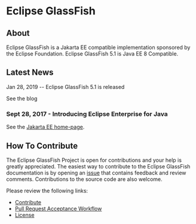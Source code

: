 # Eclipse GlassFish

## About

Eclipse GlassFish is a Jakarta EE compatible implementation sponsored by
the Eclipse Foundation.
Eclipse GlassFish 5.1 is Java EE 8 Compatible.

## Latest News

Jan 28, 2019 -- Eclipse GlassFish 5.1 is released

See the blog

### Sept 28, 2017 - Introducing Eclipse Enterprise for Java

See the [Jakarta EE home-page](https://jakarta.ee/).

## How To Contribute

The Eclipse GlassFish Project is open for contributions and your help is
greatly appreciated.
The easiest way to contribute to the Eclipse GlassFish documentation is by
opening an [issue](https://github.com/eclipse-ee4j/glassfish/issues)
that contains feedback and review comments.
Contributions to the source code are also welcome.

Please review the following links:

* [Contribute](CONTRIBUTING)
* [Pull Request Acceptance Workflow](pr_workflow)
* [License](LICENSE)
